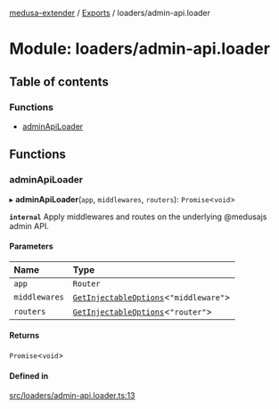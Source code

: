 [medusa-extender](../README.md) / [Exports](../modules.md) / loaders/admin-api.loader

# Module: loaders/admin-api.loader

## Table of contents

### Functions

- [adminApiLoader](loaders_admin_api_loader.md#adminapiloader)

## Functions

### adminApiLoader

▸ **adminApiLoader**(`app`, `middlewares`, `routers`): `Promise`<`void`\>

**`internal`**
Apply middlewares and routes on the underlying @medusajs admin API.

#### Parameters

| Name | Type |
| :------ | :------ |
| `app` | `Router` |
| `middlewares` | [`GetInjectableOptions`](core_types.md#getinjectableoptions)<``"middleware"``\> |
| `routers` | [`GetInjectableOptions`](core_types.md#getinjectableoptions)<``"router"``\> |

#### Returns

`Promise`<`void`\>

#### Defined in

[src/loaders/admin-api.loader.ts:13](https://github.com/adrien2p/medusa-extender/blob/da12f07/src/loaders/admin-api.loader.ts#L13)
